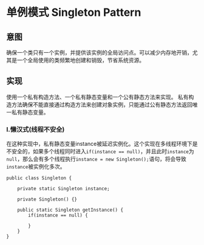 # 单例模式 Singleton Pattern

## 意图
确保一个类只有一个实例，并提供该实例的全局访问点。可以减少内存地开销，尤其是一个全局使用的类频繁地创建和销毁，节省系统资源。
## 实现
使用一个私有构造方法、一个私有静态变量和一个公有静态方法来实现。
私有构造方法确保不能直接通过构造方法来创建对象实例，只能通过公有静态方法返回唯一私有静态变量。
### I.懒汉式(线程不安全) 
在这种实现中，私有静态变量instance被延迟实例化。这个实现在多线程环境下是不安全的，如果多个线程同时进入`if(instance == null)`，并且此时`instance`为`null`，那么会有多个线程执行`instance = new Singleton();`语句，将会导致`instance`被实例化多次。
```
public class Singleton {

    private static Singleton instance;

    private Singleton() {}
	
    public static Singleton getInstance() {
        if(instance == null) {
            
        }		
    }
}
```
